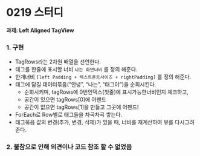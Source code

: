 # 0219 스터디

**과제: Left Aligned TagView**


### 1. 구현

- TagRows라는 2차원 배열을 선언한다.
- 태그를 한줄에 표시할 너비 `나는 화면너비` 를 정의 해준다.
- 한개너비 `[left Padding + 텍스트폰트사이즈 + rightPadding]`  를 정의 해준다.
- 태그에 담길 데이터묶음(”안녕”, “나는”, “태그야”)을 순회시킨다.
    - 순회시키며, tagRows에 0번인덱스(첫줄)에 표시가능한너비인지 체크하고,
    - 공간이 있으면 tagRows[0]에 어펜드
    - 공간이 없으면 tagRows[1]을 만들고 그곳에 어펜드!
- ForEach로 Row별로 태그들을 차곡차곡 쌓는다.
- 태그묶음 값의 변경(추가, 변경, 삭제)가 있을 때, 너비를 재계산하여 뷰를 다시그려준다.

### 2. 불참으로 인해 의견이나 코드 참조 할 수 없었음
